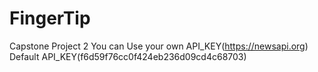 # FingerTip
Capstone Project 2
You can Use your own API_KEY(https://newsapi.org)
Default API_KEY(f6d59f76cc0f424eb236d09cd4c68703)
